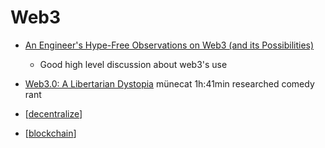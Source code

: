 Web3
====

* [An Engineer's Hype-Free Observations on Web3 (and its Possibilities)](https://www.psl.com/feed-posts/web3-engineer-take)
    * Good high level discussion about web3's use
* [Web3.0: A Libertarian Dystopia](https://www.youtube.com/watch?v=u-sNSjS8cq0) münecat 1h:41min researched comedy rant

* [[decentralize]]
* [[blockchain]]


[//begin]: # "Autogenerated link references for markdown compatibility"
[decentralize]: decentralize.md "Decentralize"
[blockchain]: blockchain.md "Blockchain"
[//end]: # "Autogenerated link references"